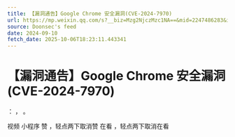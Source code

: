 ```yaml
---
title: 【漏洞通告】Google Chrome 安全漏洞(CVE-2024-7970)
url: https://mp.weixin.qq.com/s?__biz=Mzg2NjczMzc1NA==&mid=2247486283&idx=1&sn=b5539ba26595b5e6bb75cc17c0174299
source: Doonsec's feed
date: 2024-09-10
fetch_date: 2025-10-06T18:23:11.443341
---
```


# 【漏洞通告】Google Chrome 安全漏洞(CVE-2024-7970)

：
，
。

视频
小程序
赞
，轻点两下取消赞
在看
，轻点两下取消在看